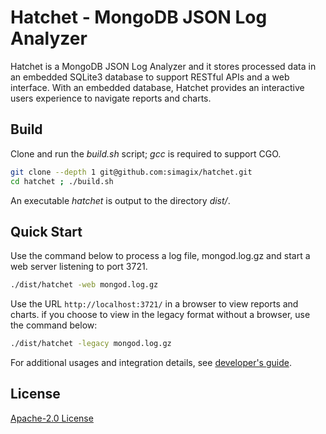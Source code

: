 # Hatchet - MongoDB JSON Log Analyzer
Hatchet is a MongoDB JSON Log Analyzer and it stores processed data in an embedded SQLite3 database to support RESTful APIs and a web interface.  With an embedded database, Hatchet provides an interactive users experience to navigate reports and charts.

## Build
Clone and run the *build.sh* script; *gcc* is required to support CGO.
```bash
git clone --depth 1 git@github.com:simagix/hatchet.git
cd hatchet ; ./build.sh
```

An executable *hatchet* is output to the directory *dist/*.

## Quick Start
Use the command below to process a log file, mongod.log.gz and start a web server listening to port 3721.
```bash
./dist/hatchet -web mongod.log.gz
```

Use the URL `http://localhost:3721/` in a browser to view reports and charts.  if you choose to view in the
legacy format without a browser, use the command below:
```bash
./dist/hatchet -legacy mongod.log.gz
```

For additional usages and integration details, see [developer's guide](README_DEV.md).

## License
[Apache-2.0 License](LICENSE)
